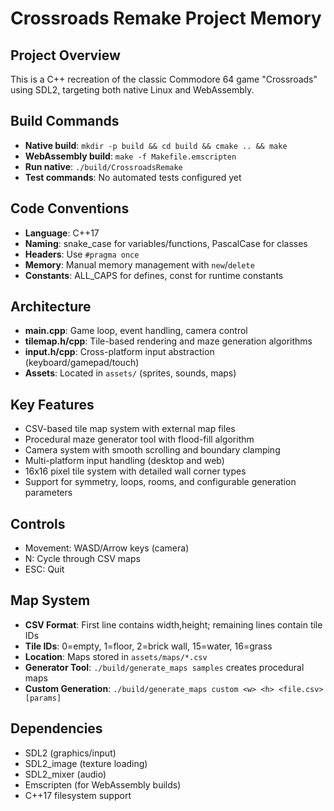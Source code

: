 # Crossroads Remake Project Memory

## Project Overview
This is a C++ recreation of the classic Commodore 64 game "Crossroads" using SDL2, targeting both native Linux and WebAssembly.

## Build Commands
- **Native build**: `mkdir -p build && cd build && cmake .. && make`
- **WebAssembly build**: `make -f Makefile.emscripten`
- **Run native**: `./build/CrossroadsRemake`
- **Test commands**: No automated tests configured yet

## Code Conventions
- **Language**: C++17
- **Naming**: snake_case for variables/functions, PascalCase for classes
- **Headers**: Use `#pragma once`
- **Memory**: Manual memory management with `new`/`delete`
- **Constants**: ALL_CAPS for defines, const for runtime constants

## Architecture
- **main.cpp**: Game loop, event handling, camera control
- **tilemap.h/cpp**: Tile-based rendering and maze generation algorithms
- **input.h/cpp**: Cross-platform input abstraction (keyboard/gamepad/touch)
- **Assets**: Located in `assets/` (sprites, sounds, maps)

## Key Features
- CSV-based tile map system with external map files
- Procedural maze generator tool with flood-fill algorithm
- Camera system with smooth scrolling and boundary clamping
- Multi-platform input handling (desktop and web)
- 16x16 pixel tile system with detailed wall corner types
- Support for symmetry, loops, rooms, and configurable generation parameters

## Controls
- Movement: WASD/Arrow keys (camera)
- N: Cycle through CSV maps
- ESC: Quit

## Map System
- **CSV Format**: First line contains width,height; remaining lines contain tile IDs
- **Tile IDs**: 0=empty, 1=floor, 2=brick wall, 15=water, 16=grass
- **Location**: Maps stored in `assets/maps/*.csv`
- **Generator Tool**: `./build/generate_maps samples` creates procedural maps
- **Custom Generation**: `./build/generate_maps custom <w> <h> <file.csv> [params]`

## Dependencies
- SDL2 (graphics/input)
- SDL2_image (texture loading)
- SDL2_mixer (audio)
- Emscripten (for WebAssembly builds)
- C++17 filesystem support
